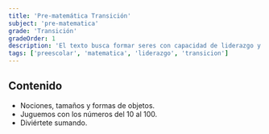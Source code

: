 ```yaml
---
title: 'Pre-matemática Transición'
subject: 'pre-matematica'  
grade: 'Transición'
gradeOrder: 1
description: 'El texto busca formar seres con capacidad de liderazgo y con buen desempeño académico facilitando al educando el desarrollo del pensamiento matemático.'
tags: ['preescolar', 'matematica', 'liderazgo', 'transicion']
---
```


## Contenido

* Nociones, tamaños y formas de objetos.
* Juguemos con los números del 10 al 100.
* Diviértete sumando.
